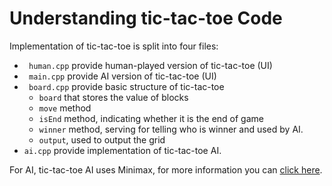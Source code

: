 # Understanding tic-tac-toe Code

Implementation of  tic-tac-toe is split into four files:

- ` human.cpp` provide human-played version of  tic-tac-toe (UI)
- ` main.cpp` provide AI version of  tic-tac-toe (UI)
- ` board.cpp` provide basic structure of  tic-tac-toe
  - `board` that stores the value of blocks
  - `move` method
  - `isEnd` method, indicating whether it is the end of game
  - `winner` method, serving for telling who is winner and used by AI.
  - `output`, used to output the grid
- `ai.cpp` provide implementation of tic-tac-toe AI.

For AI,  tic-tac-toe AI uses Minimax, for more information you can [click here](https://www.geeksforgeeks.org/minimax-algorithm-in-game-theory-set-1-introduction/).
